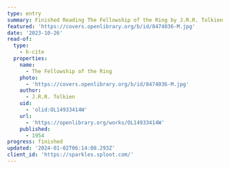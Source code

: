 ```yaml
---
type: entry
summary: Finished Reading The Fellowship of the Ring by J.R.R. Tolkien
featured: 'https://covers.openlibrary.org/b/id/8474036-M.jpg'
date: '2023-10-26'
read-of:
  type:
    - h-cite
  properties:
    name:
      - The Fellowship of the Ring
    photo:
      - 'https://covers.openlibrary.org/b/id/8474036-M.jpg'
    author:
      - J.R.R. Tolkien
    uid:
      - 'olid:OL14933414W'
    url:
      - 'https://openlibrary.org/works/OL14933414W'
    published:
      - 1954
progress: finished
updated: '2024-01-02T06:14:08.293Z'
client_id: 'https://sparkles.sploot.com/'
---
```



